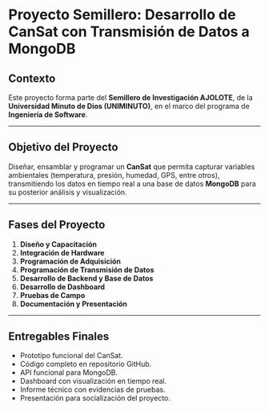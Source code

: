 # Proyecto Semillero: Desarrollo de CanSat con Transmisión de Datos a MongoDB

## Contexto

Este proyecto forma parte del **Semillero de Investigación AJOLOTE**, de la **Universidad Minuto de Dios (UNIMINUTO)**, en el marco del programa de **Ingeniería de Software**.

---

## Objetivo del Proyecto

Diseñar, ensamblar y programar un **CanSat** que permita capturar variables ambientales (temperatura, presión, humedad, GPS, entre otros), transmitiendo los datos en tiempo real a una base de datos **MongoDB** para su posterior análisis y visualización.

---

## Fases del Proyecto

1. **Diseño y Capacitación**
2. **Integración de Hardware**
3. **Programación de Adquisición**
4. **Programación de Transmisión de Datos**
5. **Desarrollo de Backend y Base de Datos**
6. **Desarrollo de Dashboard**
7. **Pruebas de Campo**
8. **Documentación y Presentación**

---

## Entregables Finales

- Prototipo funcional del CanSat.
- Código completo en repositorio GitHub.
- API funcional para MongoDB.
- Dashboard con visualización en tiempo real.
- Informe técnico con evidencias de pruebas.
- Presentación para socialización del proyecto.
